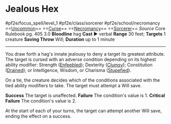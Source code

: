 # Jealous Hex
#pf2e/focus_spell/level_1 #pf2e/class/sorcerer #pf2e/school/necromancy 
==[Uncommon](rules/traits/uncommon.md)== ==[Curse](rules/traits/curse.md)== ==[Necromancy](rules/traits/necromancy.md)== ==[Sorcerer](rules/traits/sorcerer.md)==
*Source* Core Rulebook pg. 405 3.0
**Bloodline** hag
**Cast** ► verbal
**Range** 30 feet; **Targets** 1 creature
**Saving Throw** Will; **Duration** up to 1 minute

---
You draw forth a hag's innate jealousy to deny a target its greatest attribute. The target is cursed with an adverse condition depending on its highest ability modifier: Strength ([Enfeebled](../../../Conditions/Enfeebled.md)); Dexterity ([Clumsy](../../../Conditions/Clumsy.md)); Constitution ([Drained](../../../Conditions/Drained.md)); or Intelligence, Wisdom, or Charisma ([Stupefied](../../../Conditions/Stupefied.md)).

On a tie, the creature decides which of the conditions associated with the tied ability modifiers to take. The target must attempt a Will save.

**Success** The target is unaffected.
**Failure** The condition's value is 1.
**Critical Failure** The condition's value is 2.

At the start of each of your turns, the target can attempt another Will save, ending the effect on a success.